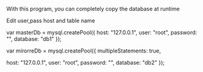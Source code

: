 With this program, you can completely copy the database at runtime

Edit user,pass host and table name

var masterDb = mysql.createPool({
  host: "127.0.0.1",
  user: "root",
  password: "",
  database: "db1"
});

var mirorreDb = mysql.createPool({
  multipleStatements: true,

  host: "127.0.0.1",
  user: "root",
  password: "",
  database: "db2"
});

